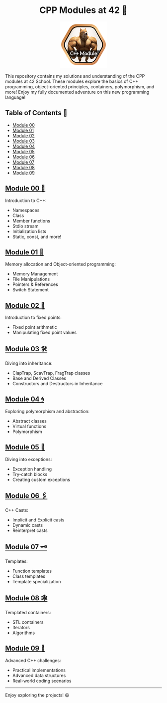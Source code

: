 <div align="center">

  # CPP Modules at 42 :rocket:
	
<a href="https://github.com/joao-per/philosophers">![42 CPP Modules](https://github.com/joao-per/joao-per/blob/main/Badges/CPP.png)</a>

</div>

This repository contains my solutions and understanding of the CPP modules at 42 School. These modules explore the basics of C++ programming, object-oriented principles, containers, polymorphism, and more!
Enjoy my fully documented adventure on this new programming language!

## Table of Contents :open_book:

- [Module 00](#module-00-)
- [Module 01](#module-01-)
- [Module 02](#module-02-)
- [Module 03](#module-03-)
- [Module 04](#module-04-)
- [Module 05](#module-05-)
- [Module 06](#module-06-)
- [Module 07](#module-07-)
- [Module 08](#module-08-)
- [Module 09](#module-09-)

## [Module 00 📜](https://github.com/joao-per/CPP-Modules/tree/master/CPP00)

Introduction to C++:
- Namespaces
- Class
- Member functions
- Stdio stream
- Initialization lists
- Static, const, and more!

## [Module 01 🧩](https://github.com/joao-per/CPP-Modules/tree/master/CPP01)

Memory allocation and Object-oriented programming:
- Memory Management
- File Manipulations
- Pointers & References
- Switch Statement

## [Module 02 🌟](https://github.com/joao-per/CPP-Modules/tree/master/CPP02)

Introduction to fixed points:
- Fixed point arithmetic
- Manipulating fixed point values

## [Module 03 🛠](https://github.com/joao-per/CPP-Modules/tree/master/CPP03)

Diving into inheritance:
- ClapTrap, ScavTrap, FragTrap classes
- Base and Derived Classes
- Constructors and Destructors in Inheritance

## [Module 04 🌀](https://github.com/joao-per/CPP-Modules/tree/master/CPP04)

Exploring polymorphism and abstraction:
- Abstract classes
- Virtual functions
- Polymorphism

## [Module 05 🌌](https://github.com/joao-per/CPP-Modules/tree/master/CPP05)

Diving into exceptions:
- Exception handling
- Try-catch blocks
- Creating custom exceptions

## [Module 06 🖇](https://github.com/joao-per/CPP-Modules/tree/master/CPP06)

C++ Casts:
- Implicit and Explicit casts
- Dynamic casts
- Reinterpret casts

## [Module 07 🗝](https://github.com/joao-per/CPP-Modules/tree/master/CPP07)

Templates:
- Function templates
- Class templates
- Template specialization

## [Module 08 🕸](https://github.com/joao-per/CPP-Modules/tree/master/CPP08)

Templated containers:
- STL containers
- Iterators
- Algorithms

## [Module 09 🚀](https://github.com/joao-per/CPP-Modules/tree/master/CPP09)

Advanced C++ challenges:
- Practical implementations
- Advanced data structures
- Real-world coding scenarios

---

Enjoy exploring the projects! :smiley:
